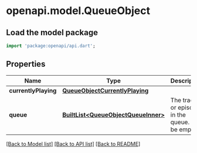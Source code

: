 # openapi.model.QueueObject

## Load the model package
```dart
import 'package:openapi/api.dart';
```

## Properties
Name | Type | Description | Notes
------------ | ------------- | ------------- | -------------
**currentlyPlaying** | [**QueueObjectCurrentlyPlaying**](QueueObjectCurrentlyPlaying.md) |  | [optional] 
**queue** | [**BuiltList&lt;QueueObjectQueueInner&gt;**](QueueObjectQueueInner.md) | The tracks or episodes in the queue. Can be empty. | [optional] 

[[Back to Model list]](../README.md#documentation-for-models) [[Back to API list]](../README.md#documentation-for-api-endpoints) [[Back to README]](../README.md)


